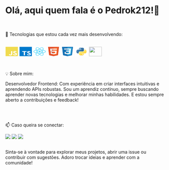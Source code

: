    <link rel="stylesheet" type='text/css' href="https://cdn.jsdelivr.net/gh/devicons/devicon@latest/devicon.min.css" />
   
  <h1>
      Olá, aqui quem fala é o Pedrok212!👋
  </h1>
  <br>
  
🔧 Tecnologias que estou cada vez mais desenvolvendo:

<div style="display: inline_block"><br>
  <img align="center" alt="Pedrok-Js" height="30" width="40" src="https://raw.githubusercontent.com/devicons/devicon/master/icons/javascript/javascript-plain.svg">
  <img align="center" alt="Pedrok-Ts" height="30" width="40" src="https://raw.githubusercontent.com/devicons/devicon/master/icons/typescript/typescript-plain.svg">
  <img align="center" alt="Pedrok-React" height="30" width="40" src="https://raw.githubusercontent.com/devicons/devicon/master/icons/react/react-original.svg">
  <img align="center" alt="Pedrok-HTML" height="30" width="40" src="https://raw.githubusercontent.com/devicons/devicon/master/icons/html5/html5-original.svg">
  <img align="center" alt="Pedrok-CSS" height="30" width="40" src="https://raw.githubusercontent.com/devicons/devicon/master/icons/css3/css3-original.svg">
  <img align="center" alt="Pedrok-Python" height="30" width="40" src="https://raw.githubusercontent.com/devicons/devicon/master/icons/python/python-original.svg">
  <img align="center" height="30" width="40" src="https://cdn.jsdelivr.net/gh/devicons/devicon@latest/icons/php/php-original.svg" />
          
</div>
<br>
  
  ##

💡 Sobre mim:

Desenvolvedor Frontend: Com experiência em criar interfaces intuitivas e aprendendo APIs robustas.
Sou um aprendiz contínuo, sempre buscando aprender novas tecnologias e melhorar minhas habilidades.
E estou sempre aberto a contribuições e feedback!

<br>

  ##

📫 Caso queira se conectar:

 
<div> 
  <a href="https://instagram.com/pedrok.hrs" target="_blank"><img src="https://img.shields.io/badge/-Instagram-%23E4405F?style=for-the-badge&logo=instagram&logoColor=white" target="_blank"></a>
  <a href = "mailto:pedrokdev@gmail.com"><img src="https://img.shields.io/badge/-Gmail-%23333?style=for-the-badge&logo=gmail&logoColor=white" target="_blank"></a>
  <a href="https://www.linkedin.com/in/pedro-henrique-04a503224/" target="_blank"><img src="https://img.shields.io/badge/-LinkedIn-%230077B5?style=for-the-badge&logo=linkedin&logoColor=white" target="_blank"></a> 
  
</div>

  ##

Sinta-se à vontade para explorar meus projetos, abrir uma issue ou contribuir com sugestões. Adoro trocar ideias e aprender com a comunidade!
